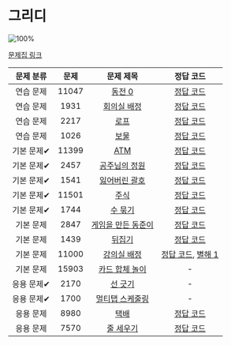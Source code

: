 # 그리디

![100%](https://progress-bar.dev/14/?scale=17&title=progress&width=500&color=babaca&suffix=/17)

[문제집 링크](https://www.acmicpc.net/workbook/view/7320)

| 문제 분류 | 문제 | 문제 제목 | 정답 코드 |
| :--: | :--: | :--: | :--: |
| 연습 문제 | 11047 | [동전 0](https://www.acmicpc.net/problem/11047) | [정답 코드](../0x11/solutions/11047.cpp) |
| 연습 문제 | 1931 | [회의실 배정](https://www.acmicpc.net/problem/1931) | [정답 코드](../0x11/solutions/1931.cpp) |
| 연습 문제 | 2217 | [로프](https://www.acmicpc.net/problem/2217) | [정답 코드](../0x11/solutions/2217.cpp) |
| 연습 문제 | 1026 | [보물](https://www.acmicpc.net/problem/1026) | [정답 코드](../0x11/solutions/1026.cpp) |
| 기본 문제✔ | 11399 | [ATM](https://www.acmicpc.net/problem/11399) | [정답 코드](../0x11/solutions/11399.cpp) |
| 기본 문제✔ | 2457 | [공주님의 정원](https://www.acmicpc.net/problem/2457) | [정답 코드](../0x11/solutions/2457.cpp) |
| 기본 문제✔ | 1541 | [잃어버린 괄호](https://www.acmicpc.net/problem/1541) | [정답 코드](../0x11/solutions/1541.cpp) |
| 기본 문제✔ | 11501 | [주식](https://www.acmicpc.net/problem/11501) | [정답 코드](../0x11/solutions/11501.cpp) |
| 기본 문제✔ | 1744 | [수 묶기](https://www.acmicpc.net/problem/1744) | [정답 코드](../0x11/solutions/1744.cpp) |
| 기본 문제 | 2847 | [게임을 만든 동준이](https://www.acmicpc.net/problem/2847) | [정답 코드](../0x11/solutions/2847.cpp) |
| 기본 문제 | 1439 | [뒤집기](https://www.acmicpc.net/problem/1439) | [정답 코드](../0x11/solutions/1439.cpp) |
| 기본 문제 | 11000 | [강의실 배정](https://www.acmicpc.net/problem/11000) | [정답 코드](../0x11/solutions/11000.cpp), [별해 1](../0x11/solutions/11000_1.cpp) |
| 기본 문제 | 15903 | [카드 합체 놀이](https://www.acmicpc.net/problem/15903) | - |
| 응용 문제✔ | 2170 | [선 긋기](https://www.acmicpc.net/problem/2170) | - |
| 응용 문제✔ | 1700 | [멀티탭 스케줄링](https://www.acmicpc.net/problem/1700) | - |
| 응용 문제 | 8980 | [택배](https://www.acmicpc.net/problem/8980) | [정답 코드](../0x11/solutions/8980.cpp) |
| 응용 문제 | 7570 | [줄 세우기](https://www.acmicpc.net/problem/7570) | [정답 코드](../0x11/solutions/7570.cpp) |
